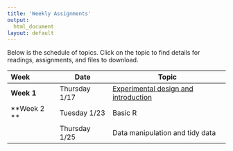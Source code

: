 ```yaml
---
title: 'Weekly Assignments'
output:
  html_document
layout: default
---
```


Below is the schedule of topics. Click on the topic to find details for readings, assignments, and files to download. 

Week | Date | Topic
:----- | ------ | ------
**Week 1** | Thursday 1/17 | [Experimental design and introduction](lessons/introduction/introduction-lesson)
**Week 2 **| Tuesday 1/23 | Basic R
|| Thursday 1/25 | Data manipulation and tidy data
